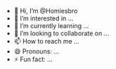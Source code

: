 - 👋 Hi, I’m @Homiesbro
- 👀 I’m interested in ...
- 🌱 I’m currently learning ...
- 💞️ I’m looking to collaborate on ...
- 📫 How to reach me ...
- 😄 Pronouns: ...
- ⚡ Fun fact: ...

<!---
Homiesbro/Homiesbro is a ✨ special ✨ repository because its `README.md` (this file) appears on your GitHub profile.
You can click the Preview link to take a look at your changes.
--->
